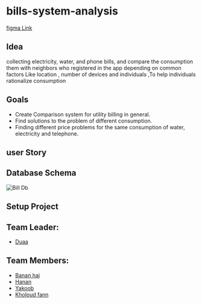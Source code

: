 # bills-system-analysis

[figma Link](https://www.figma.com/file/Wsvmoow3Z9zG4txMvdIyCu/bill-system-v1?node-id=14%3A2&viewport=1376%2C850%2C0.35816872119903564)


## Idea
collecting electricity, water, and phone bills, and compare the consumption them with neighbors  who registered in the app  depending on common factors  Like  location , number of devices and individuals ,To help individuals rationalize consumption

## Goals
- Create Comparison system for utility billing in general.
- Find solutions to the problem of different consumption.
- Finding different price problems for the same consumption of water, electricity and telephone.


## user Story


## Database Schema
![Bill Db ](https://user-images.githubusercontent.com/7718220/86029106-69422200-ba3b-11ea-9d8f-71662ee5a474.jpg)


## Setup Project



 ## Team Leader: 
- [Duaa](https://github.com/DuaaH)

 ## Team Members: 
 - [Banan haj](https://github.com/bananhaj)
 - [Hanan](https://github.com/Hanan795)
 - [Yakoob](https://github.com/YakoobHammouri)
 - [Kholoud fann](https://github.com/kholoudfann)

 
